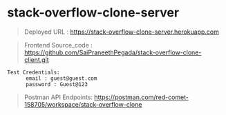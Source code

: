 # stack-overflow-clone-server

> Deployed URL : https://stack-overflow-clone-server.herokuapp.com

> Frontend Source_code : https://github.com/SaiPraneethPegada/stack-overflow-clone-client.git

    Test Credentials: 
          email : guest@guest.com
          password : Guest@123


> Postman API Endpoints: https://postman.com/red-comet-158705/workspace/stack-overflow-clone
